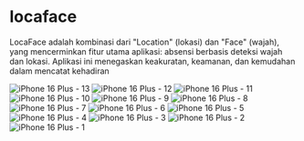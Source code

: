 # locaface

LocaFace adalah kombinasi dari "Location" (lokasi) dan "Face" (wajah), yang mencerminkan fitur utama aplikasi: absensi berbasis deteksi wajah dan lokasi. 
Aplikasi ini menegaskan keakuratan, keamanan, dan kemudahan dalam mencatat kehadiran

![iPhone 16 Plus - 13](https://github.com/user-attachments/assets/052c792e-97cd-493b-b956-268a19027656)
![iPhone 16 Plus - 12](https://github.com/user-attachments/assets/4f1b4d30-9172-46f6-9ddf-5dd7c784d1b2)
![iPhone 16 Plus - 11](https://github.com/user-attachments/assets/ffc16324-c82c-46db-884a-a87e2b9afb03)
![iPhone 16 Plus - 10](https://github.com/user-attachments/assets/2d8a1177-a0b2-428e-a971-5517636c524d)
![iPhone 16 Plus - 9](https://github.com/user-attachments/assets/b055b639-8835-4220-9b35-8fca02a28ab1)
![iPhone 16 Plus - 8](https://github.com/user-attachments/assets/619141ea-dfc6-46ea-bc3b-da55c242b1e3)
![iPhone 16 Plus - 7](https://github.com/user-attachments/assets/0e15c91c-56cf-442a-a87e-2b380e06694c)
![iPhone 16 Plus - 6](https://github.com/user-attachments/assets/539e2dd2-49ec-4384-92eb-82a8293ac27d)
![iPhone 16 Plus - 5](https://github.com/user-attachments/assets/0dc83249-4526-410e-b860-37c8a39a1468)
![iPhone 16 Plus - 4](https://github.com/user-attachments/assets/dd21d850-5eb4-4284-b03a-d33b7a3a7240)
![iPhone 16 Plus - 3](https://github.com/user-attachments/assets/5a6b1298-21d3-4ce4-8c0f-50ca9d142390)
![iPhone 16 Plus - 2](https://github.com/user-attachments/assets/5f2569ec-7816-4039-8973-527db0b29015)
![iPhone 16 Plus - 1](https://github.com/user-attachments/assets/da5f456e-680a-4688-9a01-8ebd5caf90bc)
